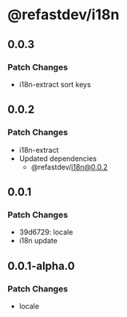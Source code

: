 # @refastdev/i18n

## 0.0.3

### Patch Changes

- i18n-extract sort keys

## 0.0.2

### Patch Changes

- i18n-extract
- Updated dependencies
  - @refastdev/i18n@0.0.2

## 0.0.1

### Patch Changes

- 39d6729: locale
- i18n update

## 0.0.1-alpha.0

### Patch Changes

- locale
